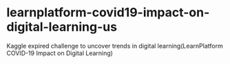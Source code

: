 # learnplatform-covid19-impact-on-digital-learning-us
Kaggle expired challenge to uncover trends in digital learning(LearnPlatform COVID-19 Impact on Digital Learning)
